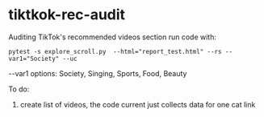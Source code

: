 # tiktkok-rec-audit
Auditing TikTok's recommended videos section 
run code with: <br>

```
pytest -s explore_scroll.py  --html="report_test.html" --rs --var1="Society" --uc
```
--var1 options: Society, Singing, Sports, Food, Beauty <br>


To do: <br>
1. create list of videos, the code current just collects data for one cat link